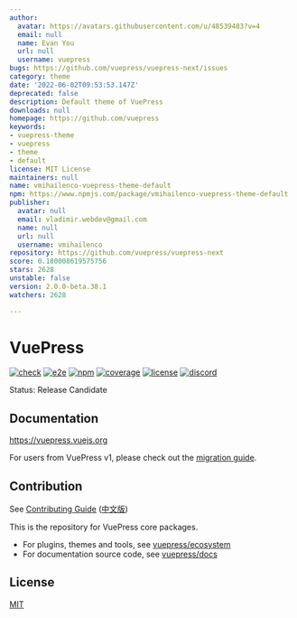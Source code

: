```yaml
---
author:
  avatar: https://avatars.githubusercontent.com/u/48539483?v=4
  email: null
  name: Evan You
  url: null
  username: vuepress
bugs: https://github.com/vuepress/vuepress-next/issues
category: theme
date: '2022-06-02T09:53:53.147Z'
deprecated: false
description: Default theme of VuePress
downloads: null
homepage: https://github.com/vuepress
keywords:
- vuepress-theme
- vuepress
- theme
- default
license: MIT License
maintainers: null
name: vmihailenco-vuepress-theme-default
npm: https://www.npmjs.com/package/vmihailenco-vuepress-theme-default
publisher:
  avatar: null
  email: vladimir.webdev@gmail.com
  name: null
  url: null
  username: vmihailenco
repository: https://github.com/vuepress/vuepress-next
score: 0.180008619575756
stars: 2628
unstable: false
version: 2.0.0-beta.38.1
watchers: 2628

---
```


# VuePress

[![check](https://github.com/vuepress/core/actions/workflows/check.yml/badge.svg?branch=main)](https://github.com/vuepress/core/actions/workflows/check.yml)
[![e2e](https://github.com/vuepress/core/actions/workflows/e2e.yml/badge.svg?branch=main)](https://github.com/vuepress/core/actions/workflows/e2e.yml)
[![npm](https://badgen.net/npm/v/vuepress/next)](https://www.npmjs.com/package/vuepress)
[![coverage](https://coveralls.io/repos/github/vuepress/core/badge.svg?branch=main)](https://coveralls.io/github/vuepress/core?branch=main)
[![license](https://badgen.net/github/license/vuepress/core)](https://github.com/vuepress/core/blob/main/LICENSE)
[![discord](https://badgen.net/discord/online-members/ptFjefy6H5?icon=discord&label=discord)](https://discord.gg/ptFjefy6H5)

Status: Release Candidate

## Documentation

https://vuepress.vuejs.org

For users from VuePress v1, please check out the [migration guide](https://vuepress.vuejs.org/guide/migration.html).

## Contribution

See [Contributing Guide](https://github.com/vuepress/core/blob/main/CONTRIBUTING.md) ([中文版](https://github.com/vuepress/core/blob/main/CONTRIBUTING_zh.md))

This is the repository for VuePress core packages.

- For plugins, themes and tools, see [vuepress/ecosystem](https://github.com/vuepress/ecosystem)
- For documentation source code, see [vuepress/docs](https://github.com/vuepress/docs)

## License

[MIT](https://github.com/vuepress/core/blob/main/LICENSE)
